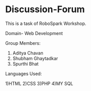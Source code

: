 # Discussion-Forum
This is a task of RoboSpark Workshop.

Domain- Web Development

Group Members:

1) Aditya Chavan
2) Shubham Ghaytadkar
3) Spurthi Bhat


Languages Used:

1)HTML
2)CSS
3)PHP
4)MY SQL
